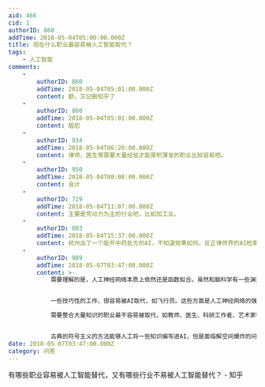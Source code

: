 ```yaml
---
aid: 466
cid: 1
authorID: 860
addTime: 2018-05-04T05:00:00.000Z
title: 现在什么职业最容易被人工智能取代？
tags:
    - 人工智能
comments:
    -
        authorID: 860
        addTime: 2018-05-04T05:01:00.000Z
        content: 额，忘记删知乎了
    -
        authorID: 860
        addTime: 2018-05-04T05:01:00.000Z
        content: 尴尬
    -
        authorID: 934
        addTime: 2018-05-04T06:20:00.000Z
        content: 律师，医生等需要大量经验才能厚积薄发的职业比较容易吧。
    -
        authorID: 950
        addTime: 2018-05-04T08:08:00.000Z
        content: 会计
    -
        authorID: 729
        addTime: 2018-05-04T11:07:00.000Z
        content: 主要是劳动力为主的行业吧，比如加工业。
    -
        authorID: 803
        addTime: 2018-05-04T15:37:00.000Z
        content: 杭州出了一个能开中药处方的AI，不知道效果如何。反正律师界的AI检索阶段能力一流，到信息筛选这一步就跪了。
    -
        authorID: 989
        addTime: 2018-05-07T03:47:00.000Z
        content: >-
            需要理解的是，人工神经网络本质上依然还是函数拟合。虽然和脑科学有一些渊源，但其原理和生物大脑相距甚远。


            一些技巧性的工作，很容易被AI取代，如飞行员。这些方面是人工神经网络的强项。  

            需要整合大量知识的职业最不容易被取代，如教师、医生、科研工作者、艺术家等。


            古典的符号主义的方法能够人工将一些知识编写进AI，但是面临解空间爆炸的问题。现代的统计机器学习算法则无力处理大量的知识。现在有一些将二者结合的实践，但是还没有看到强人工智能的大门。
date: 2018-05-07T03:47:00.000Z
category: 问答
---
```


有哪些职业容易被人工智能替代，又有哪些行业不易被人工智能替代？ - 知乎
